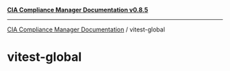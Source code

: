 [**CIA Compliance Manager Documentation v0.8.5**](../README.md)

***

[CIA Compliance Manager Documentation](../modules.md) / vitest-global

# vitest-global
